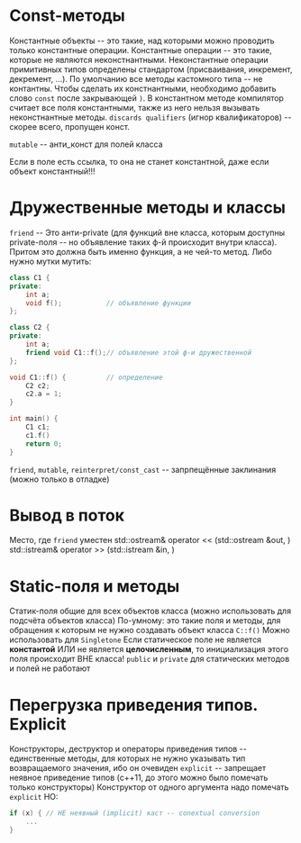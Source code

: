 # Const-методы
Константные объекты -- это такие, над которыми можно проводить только константные операции.
Константные операции -- это такие, которые не являются неконстнантными.
Неконстантные операции примитивных типов определены стандартом (присваивания, инкремент, декремент, ...).
По умолчанию все методы кастомного типа -- не контантны. Чтобы сделать их констнантными, необходимо добавить слово `const` после закрывающей `)`.
В константном методе компилятор считает все поля константными, также из него нельзя вызывать неконстнантные методы.
`discards qualifiers` (игнор квалификаторов) -- скорее всего, пропущен конст.

`mutable` -- анти_конст для полей класса

Если в поле есть ссылка, то она не станет константной, даже если объект константный!!!

# Дружественные методы и классы
`friend` -- Это анти-private (для функций вне класса, которым доступны private-поля -- но объявление таких ф-й происходит внутри класса). Притом это должна быть именно функция, а не чей-то метод. Либо нужно мутки мутить:
```c++
class C1 {
private:
    int a;
    void f();           // объявление функции
};

class C2 {
private:
    int a;
    friend void C1::f();// объявление этой ф-и дружественной
};

void C1::f() {          // определение
    C2 c2;
    c2.a = 1;
}

int main() {
    C1 c1;
    c1.f()
    return 0;
}
```
`friend`, `mutable`, `reinterpret/const_cast` -- запрпещённые заклинания (можно только в отладке)

# Вывод в поток
Место, где `friend` уместен
std::ostream& operator << (std::ostream &out, )
std::istream& operator >> (std::istream &in, )

# Static-поля и методы
Статик-поля общие для всех объектов класса (можно использовать для подсчёта объектов класса)
По-умному: это такие поля и методы, для обращения к которым не нужно создавать объект класса
`C::f()` 
Можно использовать для `Singletone`
Если статическое поле не является **константой** ИЛИ не является **целочисленным**, то инициализация этого поля происходит ВНЕ класса!
`public` и `private` для статических методов и полей не работают

# Перегрузка приведения типов. Explicit
Конструкторы, деструктор и операторы приведения типов -- единственные методы, для которых не нужно указывать тип возвращаемого значения, ибо он очевиден
`explicit` -- запрещает неявное приведение типов (c++11, до этого можно было помечать только конструкторы)
Конструктор от одного аргумента надо помечать `explicit`
НО:
```c++
if (x) { // НЕ неявный (implicit) каст -- conextual conversion
    ...
}
```
